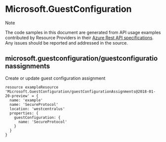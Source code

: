# Microsoft.GuestConfiguration
  
> [!NOTE]
> The code samples in this document are generated from API usage examples contributed by Resource Providers in their [Azure Rest API specifications](https://github.com/Azure/azure-rest-api-specs). Any issues should be reported and addressed in the source.


## microsoft.guestconfiguration/guestconfigurationassignments

Create or update guest configuration assignment
```bicep
resource exampleResource 'Microsoft.GuestConfiguration/guestConfigurationAssignments@2018-01-20-preview' = {
  name: 'example'
  name: 'SecureProtocol'
  location: 'westcentralus'
  properties: {
    guestConfiguration: {
      name: 'SecureProtocol'
    }
  }
}
```
